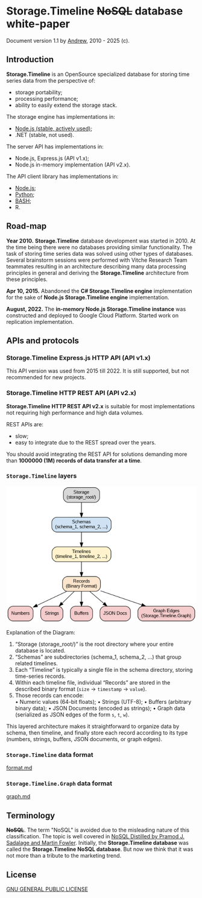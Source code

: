 # Storage.Timeline ~~NoSQL~~ database white-paper
Document version 1.1 by [Andrew](mailto:andrew@fucken.me), 2010 - 2025 (c).

## Introduction
**Storage.Timeline** is an OpenSource specialized database for storing time series data from the perspective of:
- storage portability;
- processing performance;
- ability to easily extend the storage stack.

The storage engine has implementations in:
- [Node.js (stable, actively used)](https://github.com/vitche/nodejs-storage-timeline);
- .NET (stable, not used).

The server API has implementations in:
- Node.js, Express.js (API v1.x);
- Node.js in-memory implementation (API v2.x).

The API client library has implementations in:
- [Node.js](https://github.com/vitche/nodejs-storage-timeline-client);
- [Python](https://github.com/vitche/python-storage-timeline-client);
- [BASH](https://github.com/vitche/shell-storage-timeline-client);
- R.

## Road-map
**Year 2010.** 
**Storage.Timeline** database development was started in 2010. 
At the time being there were no databases providing similar functionality. 
The task of storing time series data was solved using other types of databases.
Several brainstorm sessions were performed with Vitche Research Team teammates resulting in an architecture describing many 
data processing principles in general and deriving the **Storage.Timeline** architecture from these principles.

**Apr 10, 2015.** Abandoned the **C# Storage.Timeline engine** implementation for the sake of **Node.js Storage.Timeline engine** implementation.

**August, 2022.**
The **in-memory Node.js Storage.Timeline instance** was constructed and deployed to Google Cloud Platform. 
Started work on replication implementation.

## APIs and protocols

### Storage.Timeline Express.js HTTP API (API v1.x)
This API version was used from 2015 till 2022.
It is still supported, but not recommended for new projects.

### Storage.Timeline HTTP REST API (API v2.x)
**Storage.Timeline HTTP REST API v2.x** is suitable for most implementations not requiring high performance and high data volumes.

REST APIs are:
- slow;
- easy to integrate due to the REST spread over the years.

You should avoid integrating the REST API for solutions demanding more than **1000000 (1M) records of data transfer at a time**.

### `Storage.Timeline` layers
![layers.png](./layers.png)

Explanation of the Diagram:

1. “Storage (storage_root/)” is the root directory where your entire database is located.
2. “Schemas” are subdirectories (schema_1, schema_2, …) that group related timelines.
3. Each “Timeline” is typically a single file in the schema directory, storing time-series records.
4. Within each timeline file, individual “Records” are stored in the described binary format (`size` → `timestamp` → `value`).
5. Those records can encode:  
   • Numeric values (64-bit floats);
   • Strings (UTF-8);
   • Buffers (arbitrary binary data);
   • JSON Documents (encoded as strings);
   • Graph data (serialized as JSON edges of the form `s`, `t`, `w`).

This layered architecture makes it straightforward to organize data by schema, then timeline, and finally store each record according to its type (numbers, strings, buffers, JSON documents, or graph edges).

### `Storage.Timeline` data format
[format.md](./format.md)

### `Storage.Timeline.Graph` data format
[graph.md](./graph.md)

## Terminology

**~~NoSQL~~**. 
The term "NoSQL" is avoided due to the misleading nature of this classification.
The topic is well covered in [NoSQL Distilled by Pramod J. Sadalage and Martin Fowler](https://martinfowler.com/books/nosql.html).
Initially, the **Storage.Timeline database** was called the **Storage.Timeline NoSQL database**.
But now we think that it was not more than a tribute to the marketing trend.

## License
[GNU GENERAL PUBLIC LICENSE](https://github.com/vitche/documentation-storage-timeline/blob/main/LICENSE)

